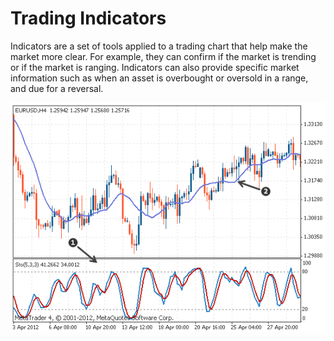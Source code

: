 # Trading Indicators
Indicators are a set of tools applied to a trading chart that help make the market more clear. For example, they can confirm if the market is trending or if the market is ranging. Indicators can also provide specific market information such as when an asset is overbought or oversold in a range, and due for a reversal.

<center><img src="assets/1.png"></img></center>